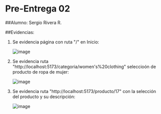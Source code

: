 # Pre-Entrega 02

##Alumno: Sergio Rivera R.

##Evidencias:

1. Se evidencia página con ruta "/" en Inicio:

   ![image](https://github.com/sriverar03/React-Pre-entrega-02/assets/95256304/f92db973-5d3c-43ff-9b36-8477fa91008a)


2. Se evidencia ruta "http://localhost:5173/categoria/women's%20clothing" seleccioón de producto de ropa de mujer:

   ![image](https://github.com/sriverar03/React-Pre-entrega-02/assets/95256304/cb8bf2ce-30d3-413e-91d3-6e6fc56fd921)

3. Se evidencia ruta "http://localhost:5173/producto/17" con la selección del producto y su descripción:

   ![image](https://github.com/sriverar03/React-Pre-entrega-02/assets/95256304/75ac161d-b76e-4c47-98a1-7949e2c9d055)





